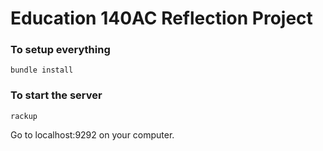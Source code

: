 # Education 140AC Reflection Project

### To setup everything

    bundle install

### To start the server

    rackup

Go to localhost:9292 on your computer.